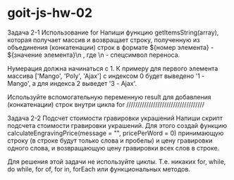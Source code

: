 # goit-js-hw-02

Задача 2-1 Использование for Напиши функцию getItemsString(array), которая
получает массив и возвращает строку, полученную из объединения (конкатенации)
строк в формате ${номер элемента} - ${значение элемента}\n , где \n - спецсимвол
переноса.

Нумерация должна начинаться с 1. К примеру для первого элемента массива
['Mango', 'Poly', 'Ajax'] с индексом 0 будет выведено '1 - Mango', а для индекса
2 выведет '3 - Ajax'.

Используйте вспомогательную переменную result для добавления (конкатенации)
строк внутри цикла for ///////////////////////////////////

Задача 2-2 Подсчет стоимости гравировки украшений Напиши скрипт подсчета
стоимости гравировки украшений. Для этого создай функцию
calculateEngravingPrice(message = "", pricePerWord = 0) принимающую строку (в
строке будут только слова и пробелы) и цену гравировки одного слова, и
возвращающую цену гравировки всех слов в строке.

Для решения этой задачи не используйте циклы. Т.е. никаких for, while, do while,
for of, for in, forEach или функциональных методов.
